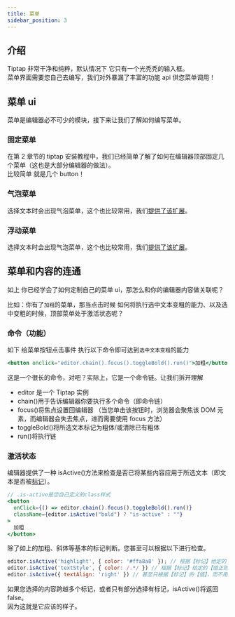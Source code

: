 ```yaml
---
title: 菜单
sidebar_position: 3
---
```


## 介绍

Tiptap 非常干净和纯粹，默认情况下 它只有一个光秃秃的输入框。  
菜单界面需要您自己去编写，我们对外暴漏了丰富的功能 api 供您菜单调用！

## 菜单 ui

菜单是编辑器必不可少的模块，接下来让我们了解如何编写菜单。

### 固定菜单

在第 2 章节的 tiptap 安装教程中，我们已经简单了解了如何在编辑器顶部固定几个菜单（这也是大部分编辑器的做法）。  
比较简单 就是几个 button！

### 气泡菜单

选择文本时会出现气泡菜单，这个也比较常用，我们[提供了该扩展](/api/extensions/bubble-menu)。

### 浮动菜单

选择文本时会出现气泡菜单，这个也比较常用，我们[提供了该扩展](/api/extensions/floating-menu)。

## 菜单和内容的连通

如上 你已经学会了如何定制自己的菜单 ui，那怎么和你的编辑器内容做关联呢？

比如：你有了`加粗`的菜单，那当点击时候 如何将执行选中文本变粗的能力、以及选中变粗的时候，顶部菜单处于激活状态呢？

### 命令（功能）

如下 给菜单按钮点击事件 执行以下命令即可达到`选中文本变粗`的能力

```jsx
<button onclick="editor.chain().focus().toggleBold().run()">加粗</button>
```

这是一个很长的命令，对吧？实际上，它是一个命令链。让我们拆开理解

- editor 是一个 Tiptap 实例
- chain()用于告诉编辑器你要执行多个命令（即命令链）
- focus()将焦点设置回编辑器 （当您单击该按钮时，浏览器会聚焦该 DOM 元素，而编辑器会失去焦点，进而需要使用 focus 方法）
- toggleBold()将所选文本标记为粗体/或清除已有粗体
- run()将执行链

### 激活状态

编辑器提供了一种 isActive()方法来检查是否已将某些内容应用于所选文本（即文本是否被[标记](https://tiptap.dev/api/marks)）。

```jsx
// .is-active是您自己定义的class样式
<button
  onClick={() => editor.chain().focus().toggleBold().run()}
  className={editor.isActive("bold") ? "is-active" : ""}
>
  加粗
</button>
```


除了如上的加粗、斜体等基本的标记判断。您甚至可以根据以下进行检查。
```js
editor.isActive('highlight', { color: '#ffa8a8' }); // 根据【标记】给定的【值】
editor.isActive('textStyle', { color: /.*/ }) // 根据【标记】给定的【值正则】
editor.isActive({ textAlign: 'right' }) // 甚至只根据【标记】的【值】，而不用提供其【标记本身类型】
```

如果您选择的内容跨越多个标记，或者只有部分选择有标记，isActive()将返回false。      
因为这就是它应该的样子。
